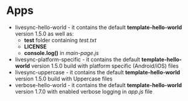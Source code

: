 # Apps

* livesync-hello-world - it contains the default **template-hello-world** version 1.5.0 as well as:
    * **test** folder containing *test.txt*
    * **LICENSE**
    * **console.log()** in *main-page.js*
* livesync-platform-specific - it contains the default **template-hello-world** version 1.5.0 build with platform specific (Android/iOS) files
* livesync-uppercase - it contains the default **template-hello-world** version 1.5.0 build with Uppercase files
* verbose-hello-world - it contains the default **template-hello-world** version 1.7.0 with enabled verbose logging in *app.js* file